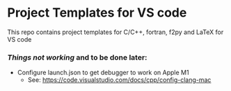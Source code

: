 # Project Templates for VS code
This repo contains project templates for C/C++, fortran, f2py and LaTeX for VS code

### ***Things not working*** and to be done later:
- Configure launch.json to get debugger to work on Apple M1
	* See: https://code.visualstudio.com/docs/cpp/config-clang-mac
